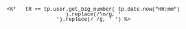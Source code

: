 <div style='font-family: Consolas,"Courier New",Courier,FreeMono,monospace;text-align:center;line-height: 12px;font-size:12px;'>
<%*
  tR += tp.user.get_big_number( tp.date.now("HH:mm") ).replace(/\n/g, '<br>').replace(/ /g, '&nbsp;')
%>
</div>